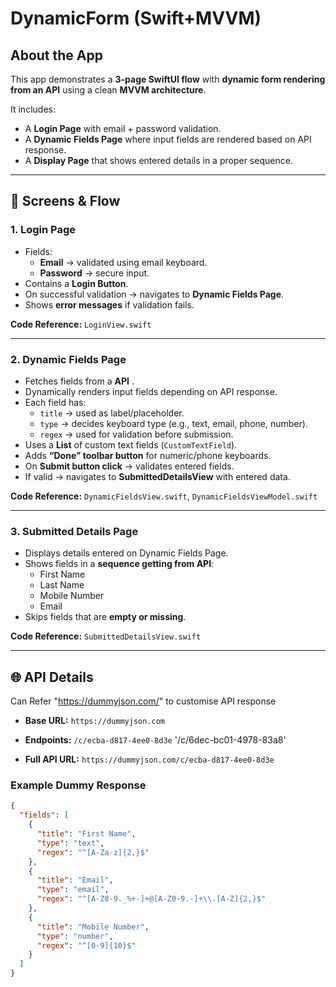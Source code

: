 # DynamicForm (Swift+MVVM)

##  About the App
This app demonstrates a **3-page SwiftUI flow** with **dynamic form rendering from an API** using a clean **MVVM architecture**.

It includes:
- A **Login Page** with email + password validation.
- A **Dynamic Fields Page** where input fields are rendered based on API response.
- A **Display Page** that shows entered details in a proper sequence.

---

## 📱 Screens & Flow

### 1. Login Page
- Fields:
  - **Email** → validated using email keyboard.
  - **Password** → secure input.
- Contains a **Login Button**.
- On successful validation → navigates to **Dynamic Fields Page**.
- Shows **error messages** if validation fails.

**Code Reference:** `LoginView.swift`

---

### 2. Dynamic Fields Page
- Fetches fields from a **API** .
- Dynamically renders input fields depending on API response.
- Each field has:
  - `title` → used as label/placeholder.
  - `type` → decides keyboard type (e.g., text, email, phone, number).
  - `regex` → used for validation before submission.
- Uses a **List** of custom text fields (`CustomTextField`).
- Adds **“Done” toolbar button** for numeric/phone keyboards.
- On **Submit button click** → validates entered fields.
- If valid → navigates to **SubmittedDetailsView** with entered data.

**Code Reference:** `DynamicFieldsView.swift`, `DynamicFieldsViewModel.swift`

---

### 3. Submitted Details Page
- Displays details entered on Dynamic Fields Page.
- Shows fields in a **sequence getting from API**:
  - First Name
  - Last Name
  - Mobile Number
  - Email
- Skips fields that are **empty or missing**.

**Code Reference:** `SubmittedDetailsView.swift`

---

## 🌐 API Details
                                
Can Refer "https://dummyjson.com/" to customise API response

- **Base URL:**
  `https://dummyjson.com`

- **Endpoints:**
  `/c/ecba-d817-4ee0-8d3e`
  '/c/6dec-bc01-4978-83a8'

- **Full API URL:**
  `https://dummyjson.com/c/ecba-d817-4ee0-8d3e`

### Example Dummy Response
```json
{
  "fields": [
    {
      "title": "First Name",
      "type": "text",
      "regex": "^[A-Za-z]{2,}$"
    },
    {
      "title": "Email",
      "type": "email",
      "regex": "^[A-Z0-9._%+-]+@[A-Z0-9.-]+\\.[A-Z]{2,}$"
    },
    {
      "title": "Mobile Number",
      "type": "number",
      "regex": "^[0-9]{10}$"
    }
  ]
}
